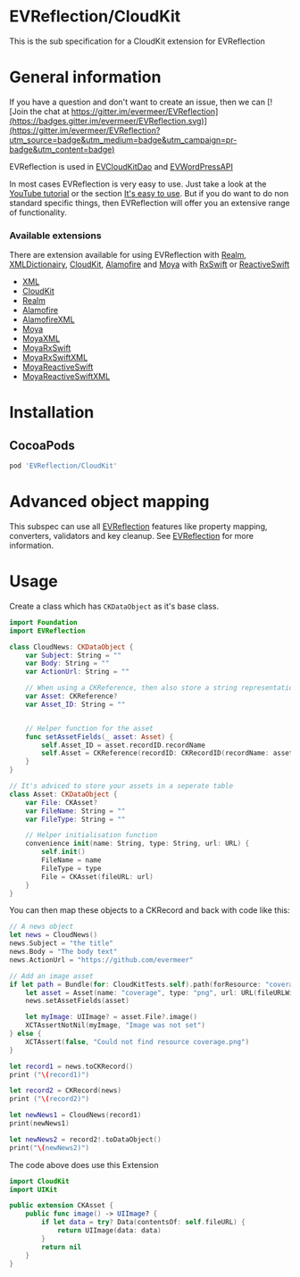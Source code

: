 EVReflection/CloudKit
============

This is the sub specification for a CloudKit extension for EVReflection

# General information

If you have a question and don't want to create an issue, then we can [![Join the chat at https://gitter.im/evermeer/EVReflection](https://badges.gitter.im/evermeer/EVReflection.svg)](https://gitter.im/evermeer/EVReflection?utm_source=badge&utm_medium=badge&utm_campaign=pr-badge&utm_content=badge)

EVReflection is used in [EVCloudKitDao](https://github.com/evermeer/EVCloudKitDao) and [EVWordPressAPI](https://github.com/evermeer/EVWordPressAPI)

In most cases EVReflection is very easy to use. Just take a look at the [YouTube tutorial](https://www.youtube.com/watch?v=LPWsQD2nxqg) or the section [It's easy to use](https://github.com/evermeer/EVReflection#its-easy-to-use). But if you do want to do non standard specific things, then EVReflection will offer you an extensive range of functionality.

### Available extensions
There are extension available for using EVReflection with [Realm](https://realm.io), [XMLDictionairy](https://github.com/nicklockwood/XMLDictionary), [CloudKit](https://developer.apple.com/library/content/documentation/DataManagement/Conceptual/CloudKitQuickStart/Introduction/Introduction.html), [Alamofire](https://github.com/Alamofire/Alamofire) and [Moya](https://github.com/Moya/Moya) with [RxSwift](https://github.com/ReactiveX/RxSwift) or [ReactiveSwift](https://github.com/ReactiveSwift/ReactiveSwift)

- [XML](https://github.com/evermeer/EVReflection/tree/master/Source/XML)
- [CloudKit](https://github.com/evermeer/EVReflection/tree/master/Source/CloudKit)
- [Realm](https://github.com/evermeer/EVReflection/tree/master/Source/Realm)
- [Alamofire](https://github.com/evermeer/EVReflection/tree/master/Source/Alamofire)
- [AlamofireXML](https://github.com/evermeer/EVReflection/tree/master/Source/XML)
- [Moya](https://github.com/evermeer/EVReflection/tree/master/Source/Alamofire/Moya)
- [MoyaXML](https://github.com/evermeer/EVReflection/tree/master/Source/Alamofire/Moya/XML)
- [MoyaRxSwift](https://github.com/evermeer/EVReflection/tree/master/Source/Alamofire/Moya/RxSwift)
- [MoyaRxSwiftXML](https://github.com/evermeer/EVReflection/tree/master/Source/Alamofire/Moya/RxSwift/XML)
- [MoyaReactiveSwift](https://github.com/evermeer/EVReflection/tree/master/Source/Alamofire/Moya/ReactiveSwift)
- [MoyaReactiveSwiftXML](https://github.com/evermeer/EVReflection/tree/master/Source/Alamofire/Moya/ReactiveSwift/XML)

# Installation

## CocoaPods

```ruby
pod 'EVReflection/CloudKit'
```

# Advanced object mapping
This subspec can use all [EVReflection](https://github.com/evermeer/EVReflection) features like property mapping, converters, validators and key cleanup. See [EVReflection](https://github.com/evermeer/EVReflection) for more information.

# Usage

Create a class which has `CKDataObject` as it's base class. 

```swift
import Foundation
import EVReflection

class CloudNews: CKDataObject {
    var Subject: String = ""
    var Body: String = ""
    var ActionUrl: String = ""

    // When using a CKReference, then also store a string representation of the recordname for simplifying predecate queries that also can be used agains an object array.
    var Asset: CKReference?
    var Asset_ID: String = ""


    // Helper function for the asset
    func setAssetFields(_ asset: Asset) {
        self.Asset_ID = asset.recordID.recordName
        self.Asset = CKReference(recordID: CKRecordID(recordName: asset.recordID.recordName), action: CKReferenceAction.none)
    }
}

// It's adviced to store your assets in a seperate table
class Asset: CKDataObject {
    var File: CKAsset?
    var FileName: String = ""
    var FileType: String = ""

    // Helper initialisation function
    convenience init(name: String, type: String, url: URL) {
        self.init()
        FileName = name
        FileType = type
        File = CKAsset(fileURL: url)
    }
}
```

You can then map these objects to a CKRecord and back with code like this:
```swift
// A news object
let news = CloudNews()
news.Subject = "the title"
news.Body = "The body text"
news.ActionUrl = "https://github.com/evermeer"

// Add an image asset
if let path = Bundle(for: CloudKitTests.self).path(forResource: "coverage", ofType: "png") {
    let asset = Asset(name: "coverage", type: "png", url: URL(fileURLWithPath: path))
    news.setAssetFields(asset)

    let myImage: UIImage? = asset.File?.image()
    XCTAssertNotNil(myImage, "Image was not set")
} else {
    XCTAssert(false, "Could not find resource coverage.png")
}

let record1 = news.toCKRecord()
print ("\(record1)")

let record2 = CKRecord(news)
print ("\(record2)")

let newNews1 = CloudNews(record1)
print(newNews1)

let newNews2 = record2!.toDataObject()
print("\(newNews2)")

```

The code above does use this Extension
```swift
import CloudKit
import UIKit

public extension CKAsset {
    public func image() -> UIImage? {
        if let data = try? Data(contentsOf: self.fileURL) {
            return UIImage(data: data)
        }
        return nil
    }
}
```

